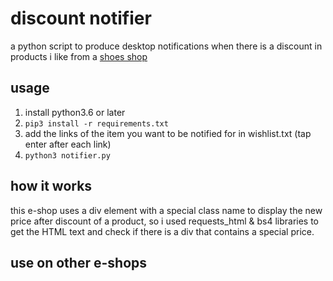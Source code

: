 # discount notifier
a python script to produce desktop notifications when there is a discount in products i like from a [shoes shop](https://www.epapoutsia.gr)
## usage
1. install python3.6 or later
2. `pip3 install -r requirements.txt`
3. add the links of the item you want to be notified for in wishlist.txt (tap enter after each link)
4. `python3 notifier.py`
## how it works
this e-shop uses a div element with a special class name to display the new price after discount of a product,
so i used requests_html & bs4 libraries to get the HTML text and check if there is a div that contains a special price.
## use on other e-shops
